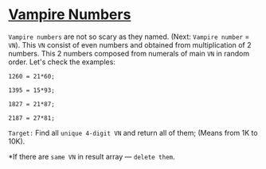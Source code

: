 # [Vampire Numbers](https://www.codewars.com/kata/vampire-numbers-2 "https://www.codewars.com/kata/586408ffb3a6757c8400003b")

```Vampire numbers``` are not so scary as they named. (Next: ```Vampire number``` = ```VN```).
This ```VN``` consist of even numbers and obtained from multiplication of 2 numbers. This 2 numbers composed from numerals of main ```VN``` in random order. Let's check the examples:
  
  ```1260 = 21*60;```
  
  ```1395 = 15*93;```
  
  ```1827 = 21*87;```
  
  ```2187 = 27*81;``` 
  
 ```Target:``` Find all ```unique 4-digit VN``` and return all of them; (Means from 1K to 10K).
 
 *If there are ```same VN``` in result array — ```delete them```.